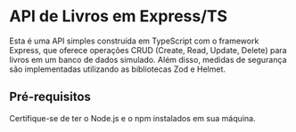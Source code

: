 # API de Livros em Express/TS

Esta é uma API simples construída em TypeScript com o framework Express, que oferece operações CRUD (Create, Read, Update, Delete) para livros em um banco de dados simulado. Além disso, medidas de segurança são implementadas utilizando as bibliotecas Zod e Helmet.

## Pré-requisitos

Certifique-se de ter o Node.js e o npm instalados em sua máquina.


